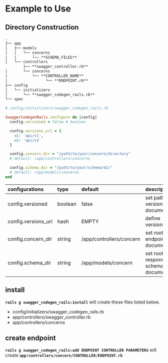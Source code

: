 # Example to Use
## Directory Construction
```rst
.
├── app  
│   ├── models  
│   │   └── concerns  
|   |       └── **SCHEMA_FILES**  
│   └── controllers
        ├── **swagger_controller.rb**
│       └── concerns
|           └── **CONTROLLER_NAME**  
|                 └── **ENDPOINT.rb**  
├── config
│   └── initializers  
│       └── **swagger_codegen_rails.rb**
└── spec
```

```Ruby
# config/initializers/swagger_codegen_rails.rb

SwaggerCodegenRails.configure do |config|
  config.versioned = false # boolean

  config.versions_url = {
    v1: 'api/v1',
    v2: 'api/v2'
  }

  config.concern_dir = "/path/to/your/concern/directory"
  # default: /app/controllers/concerns

  config.schema_dir = "/path/to/your/schema/dir"
  # default: /app/models/concerns
end
```
|configurations|type|default|description|
|:------|:----|:-|:-------------------------|
|config.versioned|boolean|false|set path of versioned API documentations|
config.versions_url|hash|EMPTY|define versioned path|
|config.concern_dir|string|/app/controllers/concern|set root path of endpoint documentations|
|config.schema_dir|string|/app/models/concern|set root path of response schema documentations


## install
**``rails g swagger_codegen_rails:install``** will create these files listed below.

- config/initializers/swagger_codegen_rails.rb
- app/controllers/swagger_controller.rb
- app/controllers/concerns

## create endpoint
**``rails g swagger_codegen_rails:add ENDPOINT CONTROLLER PARAMETERS``**
 will create
 **``app/controllers/concern/CONTROLLER/ENDPOINT.rb``**
